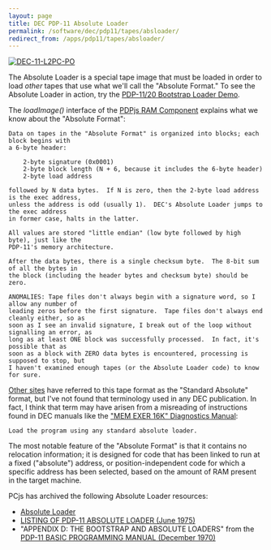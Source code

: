 ```yaml
---
layout: page
title: DEC PDP-11 Absolute Loader
permalink: /software/dec/pdp11/tapes/absloader/
redirect_from: /apps/pdp11/tapes/absloader/
---
```


[![DEC-11-L2PC-PO](DEC-11-L2PC-PO.jpg)](DEC-11-L2PC-PO.json)

The Absolute Loader is a special tape image that must be loaded in order to load *other* tapes
that use what we'll call the "Absolute Format."  To see the Absolute Loader in action, try the
[PDP-11/20 Bootstrap Loader Demo](/machines/dec/pdp11/1120/bootstrap/debugger/).

The *loadImage()* interface of the [PDPjs RAM Component](/machines/dec/pdp11/modules/v2/ram.js) explains what
we know about the "Absolute Format":

	Data on tapes in the "Absolute Format" is organized into blocks; each block begins with
	a 6-byte header:
	
	    2-byte signature (0x0001)
	    2-byte block length (N + 6, because it includes the 6-byte header)
	    2-byte load address
	
	followed by N data bytes.  If N is zero, then the 2-byte load address is the exec address,
	unless the address is odd (usually 1).  DEC's Absolute Loader jumps to the exec address
	in former case, halts in the latter.
	
	All values are stored "little endian" (low byte followed by high byte), just like the
	PDP-11's memory architecture.
	
	After the data bytes, there is a single checksum byte.  The 8-bit sum of all the bytes in
	the block (including the header bytes and checksum byte) should be zero.
	
	ANOMALIES: Tape files don't always begin with a signature word, so I allow any number of
	leading zeros before the first signature.  Tape files don't always end cleanly either, so as
	soon as I see an invalid signature, I break out of the loop without signalling an error, as
	long as at least ONE block was successfully processed.  In fact, it's possible that as
	soon as a block with ZERO data bytes is encountered, processing is supposed to stop, but
	I haven't examined enough tapes (or the Absolute Loader code) to know for sure.

[Other sites](http://www.retrocmp.com/stories/dec-pc05-papertape/242-dec-pc05-working-with-paper-tapes)
have referred to this tape format as the "Standard Absolute" format, but I've not found that terminology
used in any DEC publication.  In fact, I think that term may have arisen from a misreading of instructions
found in DEC manuals like the ["MEM EXER 16K" Diagnostics Manual](https://1drv.ms/b/s!ArcO_mFRe1Z9gp49VqkiYkHIFs_VGA?e=3E9FRN):

	Load the program using any standard absolute loader.

The most notable feature of the "Absolute Format" is that it contains no relocation information; it is
designed for code that has been linked to run at a fixed ("absolute") address, or position-independent code
for which a specific address has been selected, based on the amount of RAM present in the target machine.

PCjs has archived the following Absolute Loader resources:

- [Absolute Loader](DEC-11-L2PC-PO.json)
- [LISTING OF PDP-11 ABSOLUTE LOADER (June 1975)](https://1drv.ms/b/s!ArcO_mFRe1Z9gp5GZuQhJdSZrND9_g?e=c4gZI6)
- "APPENDIX D: THE BOOTSTRAP AND ABSOLUTE LOADERS" from the [PDP-11 BASIC PROGRAMMING MANUAL (December 1970)](https://1drv.ms/b/s!ArcO_mFRe1Z9gp4hZ_ESc_wYWccLhg?e=UAT48R) 
